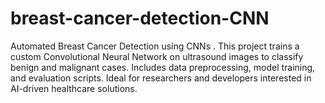 # breast-cancer-detection-CNN
Automated Breast Cancer Detection using CNNs . This project trains a custom Convolutional Neural Network on ultrasound images to classify benign and malignant cases. Includes data preprocessing, model training, and evaluation scripts. Ideal for researchers and developers interested in AI-driven healthcare solutions.
